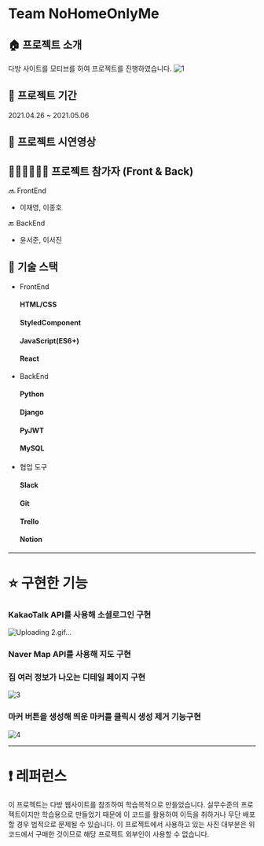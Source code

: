 # Team NoHomeOnlyMe

## 🏠 프로젝트 소개
다방 사이트를 모티브를 하여 프로젝트를 진행하였습니다.
![1](https://user-images.githubusercontent.com/74593343/122660497-1964e980-d1bd-11eb-963d-a3a0adb109c7.gif)


## 🏢 프로젝트 기간

2021.04.26 ~ 2021.05.06

## 🎥 프로젝트 시연영상

## 👩🏻‍💻🧑🏻‍💻 프로젝트 참가자 (Front & Back)

🔜 FrontEnd

- 이재영, 이종호

🔙 BackEnd

- 윤서준, 이서진

## 🔧 기술 스택

- FrontEnd

  #### HTML/CSS

  #### StyledComponent

  #### JavaScript(ES6+)

  #### React

- BackEnd

  #### Python

  #### Django

  #### PyJWT

  #### MySQL

- 협업 도구

  #### Slack

  #### Git

  #### Trello

  #### Notion

---

# ⭐️ 구현한 기능

### KakaoTalk API를 사용해 소셜로그인 구현
![Uploading 2.gif…]()

### Naver Map API를 사용해 지도 구현

### 집 여러 정보가 나오는 디테일 페이지 구현
![3](https://user-images.githubusercontent.com/74593343/122660733-6dbc9900-d1be-11eb-97e4-31cfd10417f0.gif)

### 마커 버튼을 생성해 띄운 마커를 클릭시 생성 제거 기능구현
![4](https://user-images.githubusercontent.com/74593343/122660728-66958b00-d1be-11eb-9ac1-f6362c3a37c2.gif)


---

# ❗️ 레퍼런스

이 프로젝트는 다방 웹사이트를 참조하여 학습목적으로 만들었습니다.
실무수준의 프로젝트이지만 학습용으로 만들었기 때문에 이 코드를 활용하여 이득을 취하거나 무단 배포할 경우 법적으로 문제될 수 있습니다.
이 프로젝트에서 사용하고 있는 사진 대부분은 위코드에서 구매한 것이므로 해당 프로젝트 외부인이 사용할 수 없습니다.
